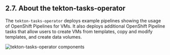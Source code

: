 ## 2.7. About the tekton-tasks-operator




The `tekton-tasks-operator` deploys example pipelines showing the usage of OpenShift Pipelines for VMs. It also deploys additional OpenShift Pipeline tasks that allow users to create VMs from templates, copy and modify templates, and create data volumes.

![tekton-tasks-operator components](https://access.redhat.com/webassets/avalon/d/OpenShift_Container_Platform-4.11-Virtualization-en-US/images/6fcef389c64c31daf42f05a8fe151d60/cnv_components_tekton-tasks-operator.png)


